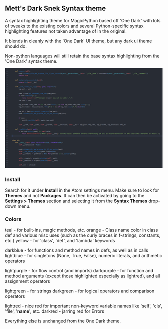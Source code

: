 ## Mett's Dark Snek Syntax theme

A syntax highlighting theme for MagicPython based off 'One Dark' with lots of tweaks to the existing colors and several Python-specific syntax highlighting features not taken advantage of in the original.

It blends in cleanly with the 'One Dark' UI theme, but any dark ui theme should do.

Non-python languages will still retain the base syntax highlighting from the 'One Dark' syntax theme.


![dark-snek-syntax](https://github.com/Mettpawwz/dark-snek-syntax/blob/master/MettDarkSnek.PNG?raw=true)


### Install

Search for it under __Install__ in the Atom settings menu. Make sure to look for __Themes__ and not __Packages__. It can then be activated by going to the __Settings > Themes__ section and selecting it from the __Syntax Themes__ drop-down menu.

### Colors

teal        - for built-ins, magic methods, etc.
orange      - Class name color in class def and various misc uses (such as the curly braces in f-strings, constants, etc.)
yellow      - for 'class', 'def', and 'lambda' keywords

darkblue    - for functions and method names in defs, as well as in calls
lightblue   - for singletons (None, True, False), numeric literals, and arithmetic operators

lightpurple - for flow control (and imports)
darkpurple  - for function and method arguments (except those highlighted especially as lightred), and all assignment operators

lightgreen  - for strings
darkgreen   - for logical operators and comparison operators

lightred    - nice red for important non-keyword variable names like 'self', 'cls', 'file', '__name__', etc.
darkred     - jarring red for Errors

Everything else is unchanged from the One Dark theme.
